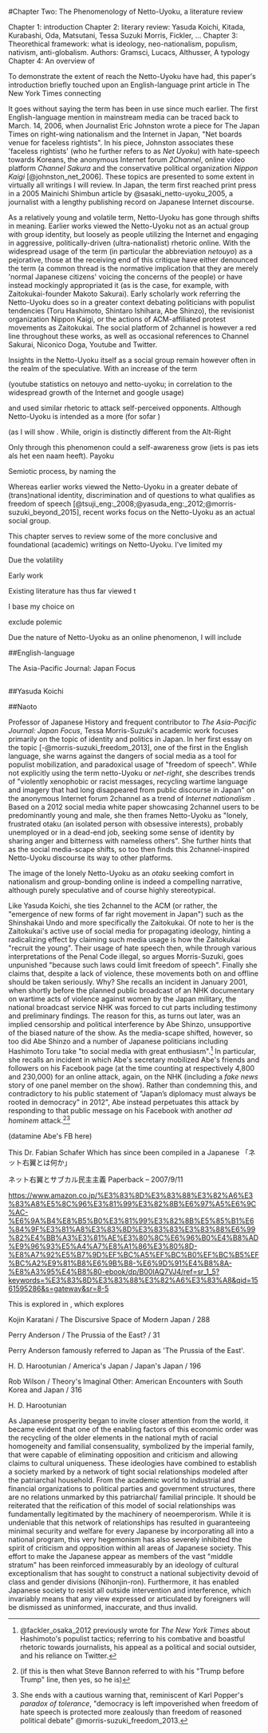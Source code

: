 #Chapter Two: The Phenomenology of Netto-Uyoku, a literature review



Chapter 1: introduction
Chapter 2: literary review: Yasuda Koichi, Kitada, Kurabashi, Oda, Matsutani, Tessa Suzuki Morris, Fickler, ...
Chapter 3: Theorethical framework: what is ideology, neo-nationalism, populism, nativism, anti-globalism. Authors: Gramsci, Lucacs, Althusser, 
A typology
Chapter 4: An overview of 



To demonstrate the extent of reach the Netto-Uyoku have had, this paper's introduction briefly touched upon an English-language print article in The New York Times connecting 

 It goes without saying the term has been in use since much earlier. The first English-language mention in mainstream media can be traced back to March. 14, 2006, when Journalist Eric Johnston wrote a piece for The Japan Times on right-wing nationalism and the Internet in Japan, "Net boards venue for faceless rightists". In his piece, Johnston associates these 'faceless rightists' (who he further refers to as *Net Uyoku*) with hate-speech towards Koreans, the anonymous Internet forum *2Channel*, online video platform *Channel Sakura* and the conservative political organization *Nippon Kaigi* [@johnston_net_2006]. These topics are presented to some extent in virtually all writings I will review. 
In Japan, the term first reached print press in a 2005 Mainichi Shimbun article by @sasaki_netto-uyoku_2005, a journalist with a lengthy publishing record on Japanese Internet discourse.

As a relatively young and volatile term, Netto-Uyoku has gone through shifts in meaning. Earlier works viewed the Netto-Uyoku not as an actual group with group identity, but loosely as people utilizing the Internet and engaging in aggressive, politically-driven (ultra-nationalist) rhetoric online. With the widespread usage of the term (in particular the abbreviation *netouyo*) as a pejorative, those at the receiving end of this critique have either denounced the term (a common thread is the normative implication that they are merely 'normal Japanese citizens' voicing the concerns of the people) or have instead mockingly appropriated it (as is the case, for example, with Zaitokukai-founder Makoto Sakurai). Early scholarly work referring the Netto-Uyoku does so in a greater context debating politicians with populist tendencies (Toru Hashimoto, Shintaro Ishihara, Abe Shinzo), the revisionist organization Nippon Kaigi, or the actions of ACM-affiliated protest movements as Zaitokukai. The social platform of 2channel is however a red line throughout these works, as well as occasional references to Channel Sakurai, Niconico Doga, Youtube and Twitter.

Insights in the Netto-Uyoku itself as a social group remain however often in the realm of the speculative. With an increase of the term 

(youtube statistics on netouyo and netto-uyoku; in correlation to the widespread growth of the Internet and google usage)

and used similar rhetoric to attack self-perceived opponents. Although Netto-Uyoku is intended as a more (for sofar )

 (as I will show . While,  origin is distinctly different from the Alt-Right


Only through this phenomenon could a self-awareness grow (iets is pas iets als het een naam heeft). Payoku

Semiotic process, by naming the 

 Whereas earlier works viewed the Netto-Uyoku in a greater debate of (trans)national identity, discrimination and of questions to what qualifies as freedom of speech [@tsuji_eng:_2008;@yasuda_eng:_2012;@morris-suzuki_beyond_2015], recent works focus on the Netto-Uyoku as an actual social group.


This chapter serves to review some of the more conclusive and foundational (academic) writings on Netto-Uyoku. I've limited my 

Due the volatility

Early work 

Existing literature has thus far viewed t

I base my choice on 

exclude polemic 


Due the nature of Netto-Uyoku as an online phenomenon, I will include 

##English-language

The Asia-Pacific Journal: Japan Focus

##

##Yasuda Koichi

##Naoto



Professor of Japanese History and frequent contributor to *The Asia-Pacific Journal: Japan Focus*, Tessa Morris-Suzuki's academic work focuses primarily on the topic of identity and politics in Japan. In her first essay on the topic [-@morris-suzuki_freedom_2013], one of the first in the English language, she warns against the dangers of social media as a tool for populist mobilization, and paradoxical usage of "freedom of speech". While not explicitly using the term netto-Uyoku or *net-right*, she describes trends of "violently xenophobic or racist messages, recycling wartime language and imagery that had long disappeared from public discourse in Japan" on the anonymous Internet forum 2channel as a trend of *Internet nationalism* . Based on a 2012 social media white paper showcasing 2channel users to be predominantly young and male, she then frames Netto-Uyoku as "lonely, frustrated otaku (an isolated person with obsessive interests), probably unemployed or in a dead-end job, seeking some sense of identity by sharing anger and bitterness with nameless others". She further hints that as the social media-scape shifts, so too then finds this 2channel-inspired Netto-Uyoku discourse its way to other platforms.

The image of the lonely Netto-Uyoku as an *otaku* seeking comfort in nationalism and group-bonding online is indeed a compelling narrative, although purely speculative and of course highly stereotypical.

Like Yasuda Koichi, she ties 2channel to the ACM (or rather, the "emergence of new forms of far right movement in Japan") such as the Shinshakai Undo and more specifically the Zaitokukai. Of note to her is the Zaitokukai's active use of social media for propagating ideology, hinting a radicalizing effect by claiming such media usage is how the Zaitokukai "recruit the young". Their usage of hate speech then, while through various interpretations of the Penal Code illegal, so argues Morris-Suzuki, goes unpunished "because such laws could limit freedom of speech". Finally she claims that, despite a lack of violence, these movements both on and offline should be taken seriously. Why? She recalls an incident in January 2001, when shortly before the planned public broadcast of an NHK documentary on wartime acts of violence against women by the Japan military, the national broadcast service NHK was forced to cut parts including testimony and preliminary findings. The reason for this, as turns out later, was an implied censorship and political interference by Abe Shinzo, unsupportive of the biased nature of the show. As the media-scape shifted, however, so too did Abe Shinzo and a number of Japanese politicians including Hashimoto Toru take "to social media with great enthusiasm".[^3] In particular, she recalls an incident in which Abe's secretary mobilized Abe's friends and followers on his Facebook page (at the time counting at respectively 4,800 and 230,000) for an online attack, again, on the NHK (including a *fake news* story of one panel member on the show). Rather than condemning this, and contradictory to his public statement of "Japan’s diplomacy must always be rooted in democracy" in 2012", Abe instead perpetuates this attack by responding to that public message on his Facebook with another *ad hominem* attack.[^1][^2]

(datamine Abe's FB here)


This 
Dr. Fabian Schafer 
Which has since been compiled in a Japanese 「ネット右翼とは何か」





ネット右翼とサブカル民主主義 Paperback – 2007/9/11





https://www.amazon.co.jp/%E3%83%8D%E3%83%88%E3%82%A6%E3%83%A8%E5%8C%96%E3%81%99%E3%82%8B%E6%97%A5%E6%9C%AC-%E6%9A%B4%E8%B5%B0%E3%81%99%E3%82%8B%E5%85%B1%E6%84%9F%E3%81%A8%E3%83%8D%E3%83%83%E3%83%88%E6%99%82%E4%BB%A3%E3%81%AE%E3%80%8C%E6%96%B0%E4%B8%AD%E9%96%93%E5%A4%A7%E8%A1%86%E3%80%8D-%E8%A7%92%E5%B7%9D%EF%BC%A5%EF%BC%B0%EF%BC%B5%EF%BC%A2%E9%81%B8%E6%9B%B8-%E6%9D%91%E4%B8%8A-%E8%A3%95%E4%B8%80-ebook/dp/B00IAQ7VJ4/ref=sr_1_5?keywords=%E3%83%8D%E3%83%88%E3%82%A6%E3%83%A8&qid=1561595286&s=gateway&sr=8-5

[^1]: (if this is then what Steve Bannon referred to with his "Trump before Trump" line, then yes, so he is)
[^2]: She ends with a cautious warning that, reminiscent of Karl Popper's *paradox of tolerance*, "democracy is left impoverished when freedom of hate speech is protected more zealously than freedom of reasoned political debate" @morris-suzuki_freedom_2013.
[^3]: @fackler_osaka_2012 previously wrote for *The New York Times* about Hashimoto's populist tactics; referring to his combative and boastful rhetoric towards journalists, his appeal as a political and social outsider, and his reliance on Twitter.



This is explored in , which explores 

Kojin Karatani / The Discursive Space of Modern Japan / 288

Perry Anderson / The Prussia of the East? / 31

Perry Anderson famously referred to Japan as 'The Prussia of the East'.

H. D. Harootunian / America's Japan / Japan's Japan / 196

Rob Wilson / Theory's Imaginal Other: American Encounters with South
Korea and Japan / 316




H. D. Harootunian

As Japanese prosperity began to invite
closer attention from the world, it became evident that one of the enabling
factors of this economic order was the recycling of the older elements in
the national myth of racial homogeneity and familial consensuality, symbolized
by the imperial family, that were capable of eliminating opposition
and criticism and allowing claims to cultural uniqueness. These ideologies
have combined to establish a society marked by a network of tight social
relationships modeled after the patriarchal household. From the academic
world to industrial and financial organizations to political parties and government
structures, there are no relations unmarked by this patriarchal/
familial principle. It should be reiterated that the reification of this model of
social relationships was fundamentally legitimated by the machinery of neoemperorism.
While it is undeniable that this network of relationships has
resulted in guaranteeing minimal security and welfare for every Japanese
by incorporating all into a national program, this very hegemonism has also
severely inhibited the spirit of criticism and opposition within all areas of
Japanese society. This effort to make the Japanese appear as members of
the vast "middle stratum" has been reinforced immeasurably by an ideology
of cultural exceptionalism that has sought to construct a national subjectivity
devoid of class and gender divisions (Nihonjin-ron). Furthermore, it
has enabled Japanese society to resist all outside intervention and interference,
which invariably means that any view expressed or articulated by
foreigners will be dismissed as uninformed, inaccurate, and thus invalid.